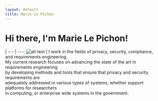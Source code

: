```yaml
---
layout: default
title: Marie Le Pichon
---
```


# Hi there, I'm Marie Le Pichon!

 |
 --- | ---:
 ![alt text](http://marielepichon.com/assets/headshot.png "Headshot") | I work in the fields of privacy, security, compliance, and requirements engineering.  
 My current research focuses on advancing the state of the art in requirements engineering  
 by developing methods and tools that ensure that privacy and security requirements are  
 adequately addressed in various types of systems, whether support platforms for researchers  
 in computing, or enterprise wide systems in the government.
